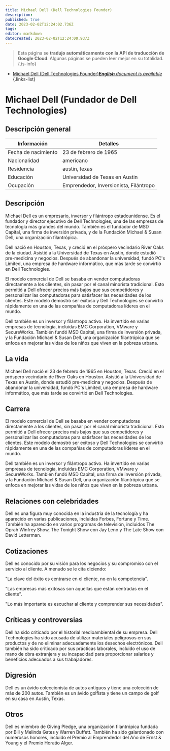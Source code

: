 ```yaml
---
title: Michael Dell (Dell Technologies Founder)
description: 
published: true
date: 2023-02-02T12:24:02.736Z
tags: 
editor: markdown
dateCreated: 2023-02-02T12:24:00.937Z
---
```


> Esta página se **tradujo automáticamente con la API de traducción de Google Cloud**.
Algunas páginas se pueden leer mejor en su totalidad.{.is-info}



- [Michael Dell (Dell Technologies Founder)***English** document is available*](/en/Knowledge-base/Dictionary/Person/michael-dell-dell-technologies-founder)
{.links-list}


# Michael Dell (Fundador de Dell Technologies)

## Descripción general

| Información | Detalles |
| ---------- | ------- |
| Fecha de nacimiento | 23 de febrero de 1965 |
| Nacionalidad | americano |
| Residencia | austin, texas |
| Educación | Universidad de Texas en Austin |
| Ocupación | Emprendedor, Inversionista, Filántropo |

## Descripción

Michael Dell es un empresario, inversor y filántropo estadounidense. Es el fundador y director ejecutivo de Dell Technologies, una de las empresas de tecnología más grandes del mundo. También es el fundador de MSD Capital, una firma de inversión privada, y de la Fundación Michael & Susan Dell, una organización filantrópica.

Dell nació en Houston, Texas, y creció en el próspero vecindario River Oaks de la ciudad. Asistió a la Universidad de Texas en Austin, donde estudió pre-medicina y negocios. Después de abandonar la universidad, fundó PC's Limited, una empresa de hardware informático, que más tarde se convirtió en Dell Technologies.

El modelo comercial de Dell se basaba en vender computadoras directamente a los clientes, sin pasar por el canal minorista tradicional. Esto permitió a Dell ofrecer precios más bajos que sus competidores y personalizar las computadoras para satisfacer las necesidades de los clientes. Este modelo demostró ser exitoso y Dell Technologies se convirtió rápidamente en una de las compañías de computadoras líderes en el mundo.

Dell también es un inversor y filántropo activo. Ha invertido en varias empresas de tecnología, incluidas EMC Corporation, VMware y SecureWorks. También fundó MSD Capital, una firma de inversión privada, y la Fundación Michael & Susan Dell, una organización filantrópica que se enfoca en mejorar las vidas de los niños que viven en la pobreza urbana.

## La vida

Michael Dell nació el 23 de febrero de 1965 en Houston, Texas. Creció en el próspero vecindario de River Oaks en Houston. Asistió a la Universidad de Texas en Austin, donde estudió pre-medicina y negocios. Después de abandonar la universidad, fundó PC's Limited, una empresa de hardware informático, que más tarde se convirtió en Dell Technologies.

## Carrera

El modelo comercial de Dell se basaba en vender computadoras directamente a los clientes, sin pasar por el canal minorista tradicional. Esto permitió a Dell ofrecer precios más bajos que sus competidores y personalizar las computadoras para satisfacer las necesidades de los clientes. Este modelo demostró ser exitoso y Dell Technologies se convirtió rápidamente en una de las compañías de computadoras líderes en el mundo.

Dell también es un inversor y filántropo activo. Ha invertido en varias empresas de tecnología, incluidas EMC Corporation, VMware y SecureWorks. También fundó MSD Capital, una firma de inversión privada, y la Fundación Michael & Susan Dell, una organización filantrópica que se enfoca en mejorar las vidas de los niños que viven en la pobreza urbana.

## Relaciones con celebridades

Dell es una figura muy conocida en la industria de la tecnología y ha aparecido en varias publicaciones, incluidas Forbes, Fortune y Time. También ha aparecido en varios programas de televisión, incluidos The Oprah Winfrey Show, The Tonight Show con Jay Leno y The Late Show con David Letterman.

## Cotizaciones

Dell es conocido por su visión para los negocios y su compromiso con el servicio al cliente. A menudo se le cita diciendo:

"La clave del éxito es centrarse en el cliente, no en la competencia".

"Las empresas más exitosas son aquellas que están centradas en el cliente".

"Lo más importante es escuchar al cliente y comprender sus necesidades".

## Críticas y controversias

Dell ha sido criticado por el historial medioambiental de su empresa. Dell Technologies ha sido acusada de utilizar materiales peligrosos en sus productos y de no eliminar adecuadamente los desechos electrónicos. Dell también ha sido criticado por sus prácticas laborales, incluido el uso de mano de obra extranjera y su incapacidad para proporcionar salarios y beneficios adecuados a sus trabajadores.

## Digresión

Dell es un ávido coleccionista de autos antiguos y tiene una colección de más de 200 autos. También es un ávido golfista y tiene un campo de golf en su casa en Austin, Texas.

## Otros

Dell es miembro de Giving Pledge, una organización filantrópica fundada por Bill y Melinda Gates y Warren Buffett. También ha sido galardonado con numerosos honores, incluido el Premio al Emprendedor del Año de Ernst & Young y el Premio Horatio Alger.
